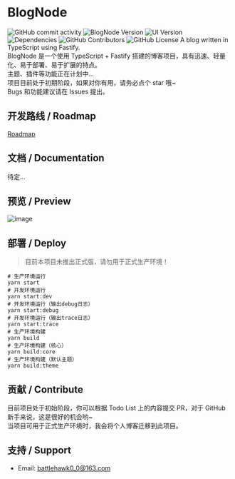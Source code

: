 # BlogNode

![GitHub commit activity](https://img.shields.io/github/commit-activity/y/BATTLEHAWK00/BlogNode-dev?label=activity)
![BlogNode Version](https://img.shields.io/github/package-json/v/BATTLEHAWK00/BlogNode-dev?filename=packages%2Fcore%2Fpackage.json&label=blognode-ver)
![UI Version](https://img.shields.io/github/package-json/v/BATTLEHAWK00/BlogNode-dev?filename=packages%2Fdefault-theme%2Fpackage.json&label=ui-ver)
![Dependencies](https://img.shields.io/librariesio/github/BATTLEHAWK00/BlogNode-dev)
![GitHub Contributors](https://img.shields.io/github/contributors/BATTLEHAWK00/BlogNode-dev)
![GitHub License](https://img.shields.io/github/license/BATTLEHAWK00/BlogNode-dev)
A blog written in TypeScript using Fastify.  
BlogNode 是一个使用 TypeScript + Fastify 搭建的博客项目，具有迅速、轻量化、易于部署、易于扩展的特点。  
主题、插件等功能正在计划中...  
项目目前处于初期阶段，如果对你有用，请务必点个 star 哦~  
Bugs 和功能建议请在 Issues 提出。

## 开发路线 / Roadmap

[Roadmap](https://github.com/users/BATTLEHAWK00/projects/1)

## 文档 / Documentation

待定...

## 预览 / Preview

![image](https://user-images.githubusercontent.com/45313304/172744462-2a94e483-dead-4d18-94ff-1af363838f20.png)

## 部署 / Deploy

> 目前本项目未推出正式版，请勿用于正式生产环境！

```shell
# 生产环境运行
yarn start
# 开发环境运行
yarn start:dev
# 开发环境运行（输出debug日志）
yarn start:debug
# 开发环境运行（输出trace日志）
yarn start:trace
# 生产环境构建
yarn build
# 生产环境构建（核心）
yarn build:core
# 生产环境构建（默认主题）
yarn build:theme
```

## 贡献 / Contribute

目前项目处于初始阶段，你可以根据 Todo List 上的内容提交 PR，对于 GitHub 新手来说，这是很好的机会哟~  
当项目可用于正式生产环境时，我会将个人博客迁移到此项目。

## 支持 / Support

- Email: [battlehawk0_0@163.com](mailto:battlehawk0_0@163.com)
